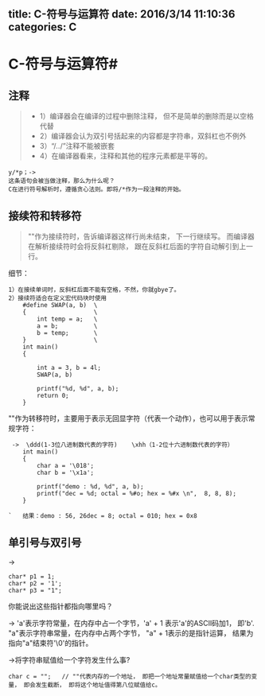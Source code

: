 title: C-符号与运算符
date: 2016/3/14 11:10:36       
categories: C
---

# C-符号与运算符#

## 注释 ##
> - 1）编译器会在编译的过程中删除注释， 但不是简单的删除而是以空格代替
> - 2）编译器会认为双引号括起来的内容都是字符串，双斜杠也不例外
> - 3）“/*..*/”注释不能被嵌套
> - 4）在编译器看来，注释和其他的程序元素都是平等的。


	y/*p；->
	这条语句会被当做注释，那么为什么呢？
	C在进行符号解析时，遵循贪心法则。即将/*作为一段注释的开始。

## 接续符和转移符 ##
> "\"作为接续符时，告诉编译器这样行尚未结束， 下一行继续写。
> 而编译器在解析接续符时会将反斜杠剔除， 跟在反斜杠后面的字符自动解引到上一行。

细节：

	1）在接续单词时，反斜杠后面不能有空格，不然，你就gbye了。
	2）接续符适合在定义宏代码块时使用
		#define SWAP(a, b)  \
		{				    \
			int temp = a;   \
			a = b;          \
			b = temp;       \
		}                   \
		int main()
		{
		
			int a = 3, b = 4l;
			SWAP(a, b)
			
			printf("%d, %d", a, b);
			return 0;
		}


"\"作为转移符时，主要用于表示无回显字符（代表一个动作），也可以用于表示常规字符：

	 ->  \ddd(1-3位八进制数代表的字符)    \xhh（1-2位十六进制数代表的字符）
		int main()
		{
			char a = '\018';
			char b = '\x1a';
			
			printf("demo : %d, %d", a, b);
			printf("dec = %d; octal = %#o; hex = %#x \n",  8, 8, 8);
		}

	`	结果：demo : 56, 26dec = 8; octal = 010; hex = 0x8

## 单引号与双引号 ##
->
>
	char* p1 = 1;
	char* p2 = '1';
	char* p3 = "1"; 

你能说出这些指针都指向哪里吗？

->
'a'表示字符常量，在内存中占一个字节，'a' + 1 表示'a'的ASCII码加1， 即'b'.
"a"表示字符串常量，在内存中占两个字节， "a" + 1表示的是指针运算， 结果为指向"a"结束符'\0'的指针。


->将字符串赋值给一个字符发生什么事?

	char c = "";   // ""代表内存的一个地址， 即把一个地址常量赋值给一个char类型的变量， 即会发生截断， 即将这个地址值得第八位赋值给c。









